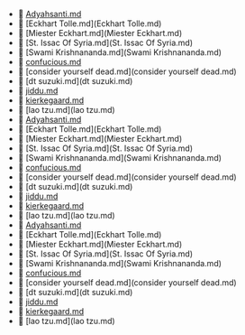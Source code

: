 * 📄 [Adyahsanti.md](Adyahsanti.md)
* 📄 [Eckhart Tolle.md](Eckhart Tolle.md)
* 📄 [Miester Eckhart.md](Miester Eckhart.md)
* 📄 [St. Issac Of Syria.md](St. Issac Of Syria.md)
* 📄 [Swami Krishnananda.md](Swami Krishnananda.md)
* 📄 [confucious.md](confucious.md)
* 📄 [consider yourself dead.md](consider yourself dead.md)
* 📄 [dt suzuki.md](dt suzuki.md)
* 📄 [jiddu.md](jiddu.md)
* 📄 [kierkegaard.md](kierkegaard.md)
* 📄 [lao tzu.md](lao tzu.md)
* 📄 [Adyahsanti.md](Adyahsanti.md)
* 📄 [Eckhart Tolle.md](Eckhart Tolle.md)
* 📄 [Miester Eckhart.md](Miester Eckhart.md)
* 📄 [St. Issac Of Syria.md](St. Issac Of Syria.md)
* 📄 [Swami Krishnananda.md](Swami Krishnananda.md)
* 📄 [confucious.md](confucious.md)
* 📄 [consider yourself dead.md](consider yourself dead.md)
* 📄 [dt suzuki.md](dt suzuki.md)
* 📄 [jiddu.md](jiddu.md)
* 📄 [kierkegaard.md](kierkegaard.md)
* 📄 [lao tzu.md](lao tzu.md)
* 📄 [Adyahsanti.md](Adyahsanti.md)
* 📄 [Eckhart Tolle.md](Eckhart Tolle.md)
* 📄 [Miester Eckhart.md](Miester Eckhart.md)
* 📄 [St. Issac Of Syria.md](St. Issac Of Syria.md)
* 📄 [Swami Krishnananda.md](Swami Krishnananda.md)
* 📄 [confucious.md](confucious.md)
* 📄 [consider yourself dead.md](consider yourself dead.md)
* 📄 [dt suzuki.md](dt suzuki.md)
* 📄 [jiddu.md](jiddu.md)
* 📄 [kierkegaard.md](kierkegaard.md)
* 📄 [lao tzu.md](lao tzu.md)
